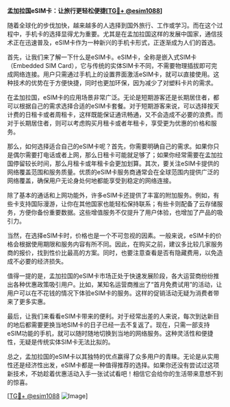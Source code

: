 **孟加拉国eSIM卡：让旅行更轻松便捷[[TG💪+ @esim1088](https://t.me/s/esim1088)]**

随着全球化的步伐加快，越来越多的人选择到国外旅行、工作或学习。而在这个过程中，手机卡的选择显得尤为重要。尤其是在孟加拉国这样的发展中国家，通信技术正在迅速普及，eSIM卡作为一种新兴的手机卡形式，正逐渐成为人们的首选。

首先，让我们来了解一下什么是eSIM卡。eSIM卡，全称是嵌入式SIM卡（Embedded SIM Card），它与传统的实体SIM卡不同，不需要物理插拔即可完成网络连接。用户只需通过手机上的设置界面激活eSIM卡，就可以直接使用。这种技术的优势在于方便快捷，同时也更加环保，因为减少了对塑料卡片的需求。

在孟加拉国，eSIM卡的应用场景非常广泛。无论是短期游客还是长期居住者，都可以根据自己的需求选择合适的eSIM卡套餐。对于短期游客来说，可以选择按天计费的日租卡或者周租卡，这样既能保证通讯畅通，又不会造成不必要的浪费。而对于长期居住者，则可以考虑购买月租卡或者年租卡，享受更为优惠的价格和服务。

那么，如何选择适合自己的eSIM卡呢？首先，你需要明确自己的需求。如果你只是偶尔需要打电话或者上网，那么日租卡可能就足够了；如果你经常需要在孟加拉国停留较长时间，那么月租卡或年租卡会更加划算。其次，要关注eSIM卡提供的网络覆盖范围和服务质量。优质的eSIM卡服务商通常会在全球范围内提供广泛的网络覆盖，确保用户无论身处何地都能享受到稳定的网络连接。

除了基本的通话和上网功能外，许多eSIM卡还提供了丰富的附加服务。例如，有些卡支持国际漫游，让你在其他国家也能轻松保持联系；有些卡则配备了云存储服务，方便你备份重要数据。这些增值服务不仅提升了用户体验，也增加了产品的吸引力。

当然，在选择eSIM卡时，价格也是一个不可忽视的因素。一般来说，eSIM卡的价格会根据使用期限和服务内容有所不同。因此，在购买之前，建议多比较几家服务商的报价，找到性价比最高的方案。同时，也要注意查看是否有隐藏费用，以免造成不必要的经济损失。

值得一提的是，孟加拉国的eSIM卡市场正处于快速发展阶段，各大运营商纷纷推出各种优惠政策吸引用户。比如，某知名运营商推出了“首月免费试用”的活动，让用户可以在不花钱的情况下体验eSIM卡的服务。这样的促销活动无疑为消费者带来了更多实惠。

最后，让我们来看看eSIM卡带来的便利。对于经常出差的人来说，每次到达新目的地后都需要更换当地SIM卡的日子已经一去不复返了。现在，只需一部支持eSIM功能的手机，就可以随时随地切换到当地的网络服务。这种灵活性和便捷性，无疑是传统实体SIM卡无法比拟的。

总之，孟加拉国的eSIM卡以其独特的优点赢得了众多用户的青睐。无论是从实用性还是经济性出发，eSIM卡都是一种值得推荐的选择。如果你还没有尝试过这项新技术，不妨趁着优惠活动入手一张试试看吧！相信它会给你的生活带来意想不到的惊喜。

[[TG💪+ @esim1088](https://t.me/s/esim1088) ![Image](https://i.postimg.cc/4NQfJmqS/Snipaste-2025-05-13-00-14-12.png)]